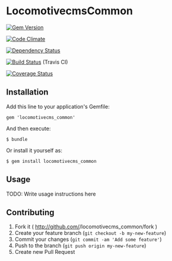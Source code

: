 # LocomotivecmsCommon

[![Gem Version](https://badge.fury.io/rb/common.png)](http://badge.fury.io/rb/locomotivecms_common)

[![Code Climate](https://codeclimate.com/github/locomotivecms/common.png)](https://codeclimate.com/github/locomotivecms/common)

[![Dependency Status](https://gemnasium.com/locomotivecms/common.png)](https://gemnasium.com/locomotivecms/common)

[![Build Status](https://travis-ci.org/locomotivecms/common.png?branch=master)](https://travis-ci.org/locomotivecms/common) (Travis CI)

[![Coverage Status](https://coveralls.io/repos/locomotivecms/common/badge.png)](https://coveralls.io/r/locomotivecms/common)

## Installation

Add this line to your application's Gemfile:

    gem 'locomotivecms_common'

And then execute:

    $ bundle

Or install it yourself as:

    $ gem install locomotivecms_common

## Usage

TODO: Write usage instructions here

## Contributing

1. Fork it ( http://github.com/<my-github-username>/locomotivecms_common/fork )
2. Create your feature branch (`git checkout -b my-new-feature`)
3. Commit your changes (`git commit -am 'Add some feature'`)
4. Push to the branch (`git push origin my-new-feature`)
5. Create new Pull Request
